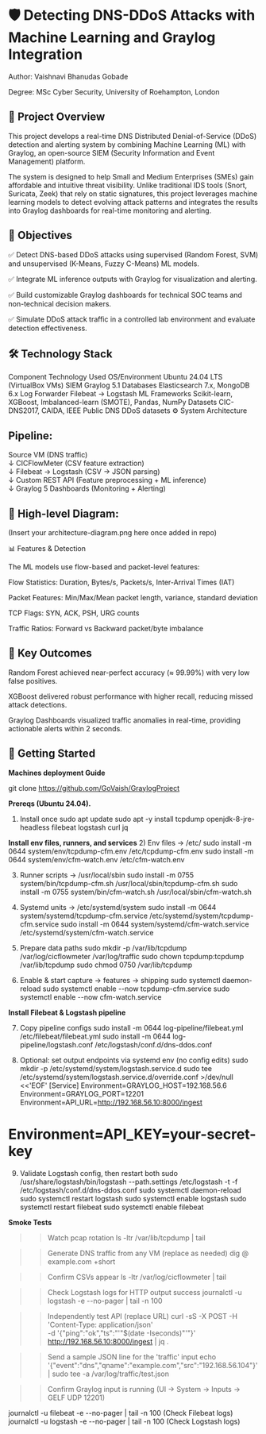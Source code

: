 # 🛡️ Detecting DNS-DDoS Attacks with Machine Learning and Graylog Integration

Author: Vaishnavi Bhanudas Gobade

Degree:  MSc Cyber Security, University of Roehampton, London

## 📌 Project Overview

This project develops a real-time DNS Distributed Denial-of-Service (DDoS) detection and alerting system by combining Machine Learning (ML) with Graylog, an open-source SIEM (Security Information and Event Management) platform.

The system is designed to help Small and Medium Enterprises (SMEs) gain affordable and intuitive threat visibility.
Unlike traditional IDS tools (Snort, Suricata, Zeek) that rely on static signatures, this project leverages machine learning models to detect evolving attack patterns and integrates the results into Graylog dashboards for real-time monitoring and alerting.

## 🎯 Objectives

✅ Detect DNS-based DDoS attacks using supervised (Random Forest, SVM) and unsupervised (K-Means, Fuzzy C-Means) ML models.

✅ Integrate ML inference outputs with Graylog for visualization and alerting.

✅ Build customizable Graylog dashboards for technical SOC teams and non-technical decision makers.

✅ Simulate DDoS attack traffic in a controlled lab environment and evaluate detection effectiveness.

## 🛠️ Technology Stack
Component	Technology Used
OS/Environment	Ubuntu 24.04 LTS (VirtualBox VMs)
SIEM	Graylog 5.1
Databases	Elasticsearch 7.x, MongoDB 6.x
Log Forwarder	Filebeat → Logstash
ML Frameworks	Scikit-learn, XGBoost, Imbalanced-learn (SMOTE), Pandas, NumPy
Datasets	CIC-DNS2017, CAIDA, IEEE Public DNS DDoS datasets
⚙️ System Architecture

## Pipeline:

Source VM (DNS traffic)  
        ↓
CICFlowMeter (CSV feature extraction)  
        ↓
Filebeat → Logstash (CSV → JSON parsing)  
        ↓
Custom REST API (Feature preprocessing + ML inference)  
        ↓
Graylog 5 Dashboards (Monitoring + Alerting)


## 📌 High-level Diagram:
(Insert your architecture-diagram.png here once added in repo)

📊 Features & Detection

The ML models use flow-based and packet-level features:

Flow Statistics: Duration, Bytes/s, Packets/s, Inter-Arrival Times (IAT)

Packet Features: Min/Max/Mean packet length, variance, standard deviation

TCP Flags: SYN, ACK, PSH, URG counts

Traffic Ratios: Forward vs Backward packet/byte imbalance

## 🚨 Key Outcomes

Random Forest achieved near-perfect accuracy (≈ 99.99%) with very low false positives.

XGBoost delivered robust performance with higher recall, reducing missed attack detections.

Graylog Dashboards visualized traffic anomalies in real-time, providing actionable alerts within 2 seconds.

## 🚀 Getting Started

**Machines deployment Guide**

 git clone https://github.com/GoVaish/GraylogProject

**Prereqs (Ubuntu 24.04).** 
 1) Install once
sudo apt update
sudo apt -y install tcpdump openjdk-8-jre-headless filebeat logstash curl jq

**Install env files, runners, and services**
 2) Env files → /etc/
sudo install -m 0644 system/env/tcpdump-cfm.env /etc/tcpdump-cfm.env
sudo install -m 0644 system/env/cfm-watch.env   /etc/cfm-watch.env

 3) Runner scripts → /usr/local/sbin
sudo install -m 0755 system/bin/tcpdump-cfm.sh /usr/local/sbin/tcpdump-cfm.sh
sudo install -m 0755 system/bin/cfm-watch.sh   /usr/local/sbin/cfm-watch.sh

4) Systemd units → /etc/systemd/system
sudo install -m 0644 system/systemd/tcpdump-cfm.service /etc/systemd/system/tcpdump-cfm.service
sudo install -m 0644 system/systemd/cfm-watch.service   /etc/systemd/system/cfm-watch.service

5) Prepare data paths
sudo mkdir -p /var/lib/tcpdump /var/log/cicflowmeter /var/log/traffic
sudo chown tcpdump:tcpdump /var/lib/tcpdump
sudo chmod 0750 /var/lib/tcpdump

6) Enable & start capture → features → shipping
sudo systemctl daemon-reload
sudo systemctl enable --now tcpdump-cfm.service
sudo systemctl enable --now cfm-watch.service

**Install Filebeat & Logstash pipeline**

7) Copy pipeline configs
sudo install -m 0644 log-pipeline/filebeat.yml /etc/filebeat/filebeat.yml
sudo install -m 0644 log-pipeline/logstash.conf /etc/logstash/conf.d/dns-ddos.conf

8) Optional: set output endpoints via systemd env (no config edits)
sudo mkdir -p /etc/systemd/system/logstash.service.d
sudo tee /etc/systemd/system/logstash.service.d/override.conf >/dev/null <<'EOF'
[Service]
Environment=GRAYLOG_HOST=192.168.56.6
Environment=GRAYLOG_PORT=12201
Environment=API_URL=http://192.168.56.10:8000/ingest
# Environment=API_KEY=your-secret-key   
 
9) Validate Logstash config, then restart both
sudo /usr/share/logstash/bin/logstash --path.settings /etc/logstash -t -f /etc/logstash/conf.d/dns-ddos.conf
sudo systemctl daemon-reload
sudo systemctl restart logstash
sudo systemctl enable logstash
sudo systemctl restart filebeat
sudo systemctl enable filebeat

**Smoke Tests**

>> Watch pcap rotation
ls -ltr /var/lib/tcpdump | tail

>> Generate DNS traffic from any VM (replace <DNS-IP> as needed)
dig @<DNS-IP> example.com +short

>> Confirm CSVs appear
ls -ltr /var/log/cicflowmeter | tail

>> Check Logstash logs for HTTP output success
journalctl -u logstash -e --no-pager | tail -n 100

>> Independently test API (replace URL)
curl -sS -X POST -H 'Content-Type: application/json' \
  -d '{"ping":"ok","ts":"'"$(date -Iseconds)"'"}' \
  http://192.168.56.10:8000/ingest | jq .

>> Send a sample JSON line for the 'traffic' input
echo '{"event":"dns","qname":"example.com","src":"192.168.56.104"}' | sudo tee -a /var/log/traffic/test.json

>> Confirm Graylog input is running (UI → System → Inputs → GELF UDP 12201)

journalctl -u filebeat -e --no-pager | tail -n 100 (Check Filebeat logs)
journalctl -u logstash -e --no-pager | tail -n 100 (Check Logstash logs)
